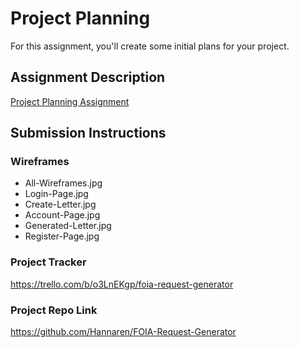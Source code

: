 # Project Planning
For this assignment, you'll create some initial plans for your project.

## Assignment Description
[Project Planning Assignment](https://education.launchcode.org/liftoff/modules/assignments/project-planning)

## Submission Instructions

### Wireframes

- All-Wireframes.jpg
- Login-Page.jpg
- Create-Letter.jpg
- Account-Page.jpg
- Generated-Letter.jpg
- Register-Page.jpg

### Project Tracker

https://trello.com/b/o3LnEKgp/foia-request-generator


### Project Repo Link

https://github.com/Hannaren/FOIA-Request-Generator